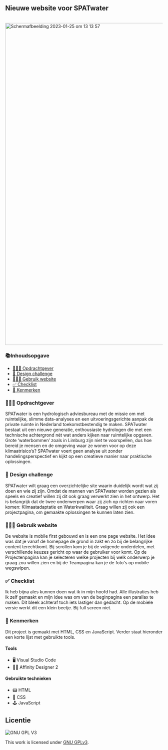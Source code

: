 <h2>Nieuwe website voor SPATwater</h2>
<br>
<img width="1029" alt="Schermafbeelding 2023-01-25 om 13 13 57" src="https://user-images.githubusercontent.com/112857444/214560755-365fafed-0537-4cd1-a9cf-ff3aadfd4ab1.png">

<h3>📚Inhoudsopgave</h3>
<ul>
        <li><a href="#Opdrachtgever"> 👨🏼‍💼 Opdrachtgever</a></li> 
<li><a href="#Designchallenge"> 🚀 Design challenge</a></li>  
<li><a href="#Gebruik"> 👩🏽‍💻 Gebruik website</a></li>  
<li><a href="#Checklist"> ✅ Checklist</a></li> 
<li><a href="#Kenmerken"> 📱 Kenmerken</a></li> 
</ul>

<h3 id="#Opdrachtgever"> 👨🏼‍💼 Opdrachtgever</h3>
SPATwater is een hydrologisch adviesbureau met de missie om met ruimtelijke, slimme data-analyses en een uitvoeringsgerichte aanpak de private ruimte in Nederland toekomstbestendig te maken. SPATwater bestaat uit een nieuwe generatie, enthousiaste hydrologen die met een technische achtergrond nèt wat anders kijken naar ruimtelijke opgaven. Grote ‘waterbommen’ zoals in Limburg zijn niet te voorspellen, dus hoe bereid je mensen en de omgeving waar ze wonen voor op deze klimaatrisico’s? SPATwater voert geen analyse uit zonder handelingsperspectief en kijkt op een creatieve manier naar praktische oplossingen.


<h3 id="#Designchallenge"> 🚀 Design challenge</h3>
SPATwater wilt graag een overzichtelijke site waarin duidelijk wordt wat zij doen en wie zij zijn. Omdat de mannen van SPATwater worden gezien als speels en creatief willen zij dit ook graag verwerkt zien in het ontwerp. Het is belangrijk dat de twee onderwerpen waar zij zich op richten naar voren komen: Klimaatadaptatie en Waterkwaliteit. Graag willen zij ook een projectpagina, om gemaakte oplossingen te kunnen laten zien.

        
<h3 id="#Gebruik"> 👩🏽‍💻 Gebruik website</h3>
De website is mobile first gebouwd en is een one page website. Het idee was dat je vanaf de homepage de grond in zakt en zo bij de belangrijke content terechtkomt. Bij scrollen kom je bij de volgende onderdelen, met verschillende keuzes gericht op waar de gebruiker voor komt. Op de Projectenpagina kan je selecteren welke projecten bij welk onderwerp je graag zou willen zien en bij de Teampagina kan je de foto's op mobile wegswipen. 
        
<h3 id="#Checklist"> ✅ Checklist</h3>
Ik heb bijna ales kunnen doen wat ik in mijn hoofd had. Alle illustraties heb ik zelf gemaakt en mijn idee was om van de beginpagina een parallax te maken. Dit bleek achteraf toch iets lastiger dan gedacht. Op de mobiele versie werkt dit een klein beetje. Bij full screen niet. 
        
<h3 id="#Kenmerken"> 📱 Kenmerken</h3>
Dit project is gemaakt met HTML, CSS en JavaScript. Verder staat hieronder een korte lijst met gebruikte tools.

<h4>Tools</h4>
<ul>
        <li> 🖥️ Visual Studio Code</li>
  <li>✍🏼 Affinity Designer 2</li>
</ul>

<h4>Gebruikte technieken</h4>
<ul>
<li>📟 HTML</li>
        <li>🎨 CSS</li>
        <li>🕹️ JavaScript</li>
  </ul>      


## Licentie

![GNU GPL V3](https://www.gnu.org/graphics/gplv3-127x51.png)

This work is licensed under [GNU GPLv3](./LICENSE).
